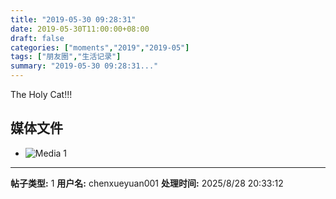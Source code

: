 ```yaml
---
title: "2019-05-30 09:28:31"
date: 2019-05-30T11:00:00+08:00
draft: false
categories: ["moments","2019","2019-05"]
tags: ["朋友圈","生活记录"]
summary: "2019-05-30 09:28:31..."
---
```


The Holy Cat!!!

## 媒体文件

- ![Media 1](/Moments/photos/2019-05-30/201905300928310.jpg)

---

**帖子类型:** 1
**用户名:** chenxueyuan001
**处理时间:** 2025/8/28 20:33:12